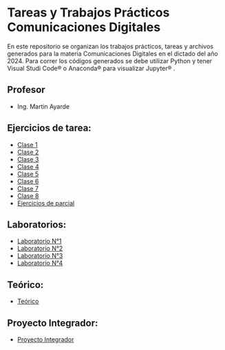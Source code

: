 # Tareas y Trabajos Prácticos Comunicaciones Digitales 

En este repositorio se organizan los trabajos prácticos, tareas y archivos generados para la materia Comunicaciones Digitales en 
el dictado del año 2024.
Para correr los códigos generados se debe utilizar Python y tener Visual Studi Code® o Anaconda® para visualizar Jupyter® .

## Profesor

* Ing. Martin Ayarde

## Ejercicios de tarea:
- [Clase 1](EjerciciosTarea/Clase1)
- [Clase 2](EjerciciosTarea/Clase2)
- [Clase 3](EjerciciosTarea/Clase3)
- [Clase 4](EjerciciosTarea/Clase4)
- [Clase 5](EjerciciosTarea/Clase5)
- [Clase 6](EjerciciosTarea/Clase6)
- [Clase 7](EjerciciosTarea/Clase7)
- [Clase 8](EjerciciosTarea/Clase8)
- [Ejercicios de parcial](EjerciciosTarea/EjerciciosParcial)

## Laboratorios:
- [Laboratorio N°1](Laboratorio/Lab1/How%20To%20Config%20SDR.ipynb)
- [Laboratorio N°2](Laboratorio/Lab2)
- [Laboratorio N°3](Laboratorio/Lab3/Laboratorio3.ipynb)
- [Laboratorio N°4](Laboratorio/Lab4/Eye%20Diagram%20and%20ISI.ipynb)

## Teórico:
- [Teórico](Teorico)

## Proyecto Integrador:
- [Proyecto Integrador](ProyectoIntegrador.ipynb)


